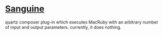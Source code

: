 [Sanguine](http://github.com/jpld/Sanguine/)
=============
quartz composer plug-in which executes MacRuby with an arbitrary number of input and output parameters. currently, it does nothing.
